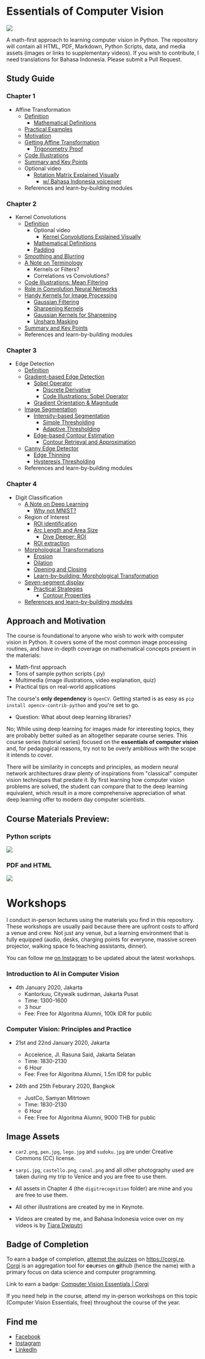 # Essentials of Computer Vision  

![](assets/blurb.png)

A math-first approach to learning computer vision in Python. The repository will contain all HTML, PDF, Markdown, Python Scripts, data, and media assets (images or links to supplementary videos). If you wish to contribute, I need translations for Bahasa Indonesia. Please submit a Pull Request.

## Study Guide
### Chapter 1
- Affine Transformation
    - [Definition](transformation/lecture_affine.html#definition)
        - [Mathematical Definitions](transformation/lecture_affine.html#mathematical-definitions)
    - [Practical Examples](transformation/lecture_affine.html#practical-examples)
    - [Motivation](transformation/lecture_affine.html#motivation)
    - [Getting Affine Transformation](transformation/lecture_affine.html#getting_affine-transformation)
        - [Trigonometry Proof](transformation/lecture_affine.html#trigonometry-proof)
    - [Code Illustrations](transformation/lecture_affine.html#code-illustrations)
    - [Summary and Key Points](transformation/lecture_affine.html#summary-and-key-points)
    - Optional video 
        - [Rotation Matrix Explained Visually](https://www.youtube.com/watch?v=tIixrNtLJ8U)
            - [w/ Bahasa Indonesia voiceover](https://www.youtube.com/watch?v=pWfXR_HmyUw)
    - References and learn-by-building modules

### Chapter 2
- Kernel Convolutions
    - [Definition](edgedetect/kernel.html#definition)
        - Optional video
            -  [Kernel Convolutions Explained Visually](https://www.youtube.com/watch?v=WMmHcrX4Obg)
        - [Mathematical Definitions](edgedetect/kernel.html#mathematical-definitions)
        - [Padding](edgedetect/kernel.html#a-note-on-padding)
    - [Smoothing and Blurring](edgedetect/kernel.html#smoothing-and-blurring)
    - [A Note on Terminology](edgedetect/kernel.html#a-note-on-terminology)
        - Kernels or Filters?
        -   Correlations vs Convolutions?
    - [Code Illustrations: Mean Filtering](edgedetect/kernel.html#code-illustrations-mean-filtering)
    - [Role in Convolution Neural Networks](edgedetect/kernel.html#role-in-convolutional-neural-networks)
    - [Handy Kernels for Image Processing](edgedetect/kernel.html#handy-kernels-for-image-processing)
        - [Gaussian Filtering](edgedetect/kernel.html#gaussian-filtering)
        - [Sharpening Kernels](edgedetect/kernel.html#sharpening-kernels)
        - [Gaussian Kernels for Sharpening](edgedetect/kernel.html#approximate-gaussian-kernel-for-sharpening)
        - [Unsharp Masking](edgedetect/kernel.html#unsharp-masking)
    - [Summary and Key Points](edgedetect/kernel.html#summary-and-key-points)
    - References and learn-by-building modules

### Chapter 3
- Edge Detection
    - [Definition](edgedetect/edgedetect.html#definition)
    - [Gradient-based Edge Detection](edgedetect/edgedetect.html#gradient-based-edge-detection)
        - [Sobel Operator](edgedetect/edgedetect.html#sobel-operator)
            - [Discrete Derivative](edgedetect/edgedetect.html#intuition-discrete-derivative)
            - [Code Illustrations: Sobel Operator](edgedetect/edgedetect.html#code-illustrations-sobel-operator)
        - [Gradient Orientation & Magnitude](edgedetect/edgedetect.html#dive-deeper-gradient-orientation-magnitude)
    - [Image Segmentation](edgedetect/edgedetect.html#image-segmentation)
        - [Intensity-based Segmentation](edgedetect/edgedetect.html#intensity-based-segmentation)
            - [Simple Thresholding](edgedetect/edgedetect.html#simple-thresholding)
            - [Adaptive Thresholding](edgedetect/edgedetect.html#adaptive-thresholding)
        - [Edge-based Contour Estimation](edgedetect/edgedetect.html#edge-based-contour-estimation)
            - [Contour Retrieval and Approximation](edgedetect/edgedetect.html#contour-retrieval-and-approximation)
    - [Canny Edge Detector](edgedetect/edgedetect.html#canny-edge-detector)
        - [Edge Thinning](edgedetect/edgedetect.html#edge-thinning)
        - [Hysteresis Thresholding](edgedetect/edgedetect.html#hysteresis-thresholding)
    - References and learn-by-building modules

### Chapter 4
- Digit Classification
    - [A Note on Deep Learning](digitrecognition/digitrec.html#what-about-deep-learning)
        - [Why not MNIST?](digitrecognition/digitrec.html#region-of-interest)
    - Region of Interest
        - [ROI identification](digitrecognition/digitrec.html#selecting-region-of-interest)
        - [Arc Length and Area Size](digitrecognition/digitrec.html#arc-length-and-area-size)
            - [Dive Deeper: ROI](digitrecognition/digitrec.html#dive-deeper-roi)
        - [ROI extraction](digitrecognition/digitrec.html#roi-extraction)
    - [Morphological Transformations](digitrecognition/digitrec.html#morphological-transformations)
        - [Erosion](digitrecognition/digitrec.html#erosion)
        - [Dilation](digitrecognition/digitrec.html#dilation)
        - [Opening and Closing](digitrecognition/digitrec.html#opening-and-closing)
        - [Learn-by-building: Morphological Transformation](digitrecognition/digitrec.html#learn-by-building-morphological-transformation)
    - [Seven-segment display](digitrecognition/digitrec.html#seven-segment-display)
        - [Practical Strategies](digitrecognition/digitrec.html#practical-strategies)
            - [Contour Properties](digitrecognition/digitrec.html#contour-properties)
    - [References and learn-by-building modules](digitrecognition/digitrec.html#references)

## Approach and Motivation
The course is foundational to anyone who wish to work with computer vision in Python. It covers some of the most common image processing routines, and have in-depth coverage on mathematical concepts present in the materials: 
- Math-first approach
- Tons of sample python scripts (.py)
- Multimedia (image illustrations, video explanation, quiz)
- Practical tips on real-world applications

The course's **only dependency** is `OpenCV`. Getting started is as easy as `pip install opencv-contrib-python` and you're set to go.

- Question: What about deep learning libraries?

No; While using deep learning for images made for interesting topics, they are probably better suited as an altogether separate course series. This course series (tutorial series) focused on the **essentials of computer vision** and,
for pedagogical reasons, try not to be overly ambitious with the scope it intends to cover. 

There will be similarity in concepts and principles, as modern neural network architectures draw plenty of inspirations from "classical" computer vision techniques that predate it. By first learning how computer vision problems are solved, the student can compare that to the deep learning equivalent, which result in a more comprehensive appreciation of what deep learning offer to modern day computer scientists. 

## Course Materials Preview:
### Python scripts
![](digitrecognition/assets/croproi.gif)

### PDF and HTML
![](assets/ecv_caption.gif)


# Workshops
I conduct in-person lectures using the materials you find in this repository. These workshops are usually paid because there are upfront costs to afford a venue and crew. Not just any venue, but a learning environment that is fully equipped (audio, desks, charging points for everyone, massive screen projector, walking space fo teaching assistants, dinner). 

You can follow me [on Instagram](http://instagram.com/officialsamuel/) to be updated about the latest workshops.

### Introduction to AI in Computer Vision
- 4th January 2020, Jakarta
    - Kantorkuu, Citywalk sudirman, Jakarta Pusat
    - Time: 1300-1600
    - 3 hour
    - Fee: Free for Algoritma Alumni, 100k IDR for public

### Computer Vision: Principles and Practice
- 21st and 22nd January 2020, Jakarta
    - Accelerice, Jl. Rasuna Said, Jakarta Selatan
    - Time: 1830-2130
    - 6 Hour
    - Fee: Free for Algoritma Alumni, 1.5m IDR for public

- 24th and 25th Feburary 2020, Bangkok
    - JustCo, Samyan Mitrtown
    - Time: 1830-2130
    - 6 Hour
    - Fee: Free for Algoritma Alumni, 9000 THB for public


## Image Assets
- `car2.png`, `pen.jpg`, `lego.jpg` and `sudoku.jpg` are under Creative Commons (CC) license.

- `sarpi.jpg`, `castello.png`, `canal.png` and all other photography used are taken during my trip to Venice and you are free to use them. 

- All assets in Chapter 4 (the `digitrecognition` folder) are mine and you are free to use them.

- All other illustrations are created by me in Keynote. 

- Videos are created by me, and Bahasa Indonesia voice over on my videos is by [Tiara Dwiputri](https://github.com/tiaradwiputri)

## Badge of Completion
To earn a badge of completion, [attempt the quizzes](https://corgi.re/courses/onlyphantom/cvessentials) on https://corgi.re. [Corgi](https://corgi.re) is an aggregation tool for **co**u**r**ses on **gi**thub (hence the name) with a primary focus on data science and computer programming. 

Link to earn a badge: [Computer Vision Essentials | Corgi](https://corgi.re/courses/onlyphantom/cvessentials)

If you need help in the course, attend my in-person workshops on this topic (Computer Vision Essentials, free) throughout the course of the year.

## Find me
- [Facebook](https://www.facebook.com/onlyphantom)
- [Instagram](http://instagram.com/officialsamuel/)
- [LinkedIn](http://linkedin.com/in/chansamuel/)